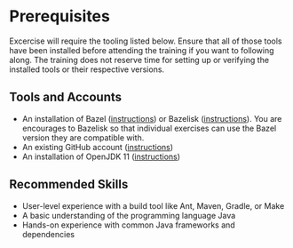 # Prerequisites

Excercise will require the tooling listed below. Ensure that all of those tools have been installed before attending the training if you want to following along. The training does not reserve time for setting up or verifying the installed tools or their respective versions.

## Tools and Accounts

* An installation of Bazel ([instructions](https://docs.bazel.build/versions/main/install.html)) or Bazelisk ([instructions](https://github.com/bazelbuild/bazelisk)). You are encourages to Bazelisk so that individual exercises can use the Bazel version they are compatible with.
* An existing GitHub account ([instructions](https://docs.github.com/en/get-started/signing-up-for-github/signing-up-for-a-new-github-account))
* An installation of OpenJDK 11 ([instructions](https://openjdk.java.net/install/))

## Recommended Skills

* User-level experience with a build tool like Ant, Maven, Gradle, or Make
* A basic understanding of the programming language Java
* Hands-on experience with common Java frameworks and dependencies